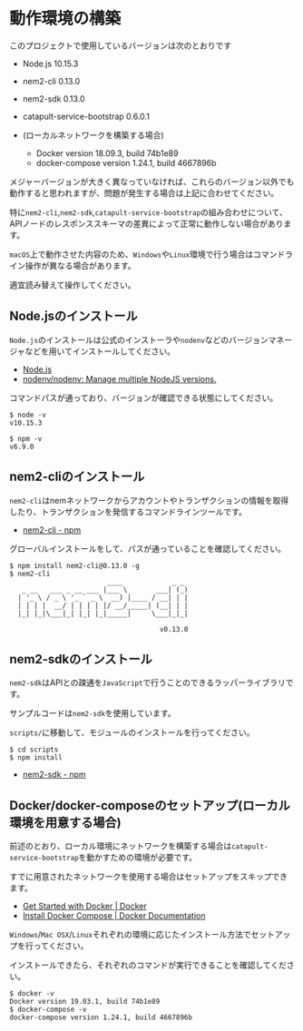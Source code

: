 # 動作環境の構築

このプロジェクトで使用しているバージョンは次のとおりです

- Node.js 10.15.3
- nem2-cli 0.13.0
- nem2-sdk 0.13.0
- catapult-service-bootstrap 0.6.0.1

- (ローカルネットワークを構築する場合)
    - Docker version 18.09.3, build 74b1e89
    - docker-compose version 1.24.1, build 4667896b

メジャーバージョンが大きく異なっていなければ、これらのバージョン以外でも動作すると思われますが、問題が発生する場合は上記に合わせてください。

特に`nem2-cli`,`nem2-sdk`,`catapult-service-bootstrap`の組み合わせについて、APIノードのレスポンススキーマの差異によって正常に動作しない場合があります。

`macOS`上で動作させた内容のため、`Windows`や`Linux`環境で行う場合はコマンドライン操作が異なる場合があります。

適宜読み替えて操作してください。


## Node.jsのインストール

`Node.js`のインストールは公式のインストーラや`nodenv`などのバージョンマネージャなどを用いてインストールしてください。

- [Node\.js](https://nodejs.org/ja/)
- [nodenv/nodenv: Manage multiple NodeJS versions\.](https://github.com/nodenv/nodenv)

コマンドパスが通っており、バージョンが確認できる状態にしてください。

```shell
$ node -v
v10.15.3

$ npm -v
v6.9.0
```


## nem2-cliのインストール

`nem2-cli`はnemネットワークからアカウントやトランザクションの情報を取得したり、トランザクションを発信するコマンドラインツールです。

- [nem2\-cli \- npm](https://www.npmjs.com/package/nem2-cli)

グローバルインストールをして、パスが通っていることを確認してください。

```shell
$ npm install nem2-cli@0.13.0 -g
$ nem2-cli
                        ____            _ _
   _ __   ___ _ __ ___ |___ \       ___| (_)
  | '_ \ / _ \ '_ ` _ \  __) |____ / __| | |
  | | | |  __/ | | | | |/ __/_____| (__| | |
  |_| |_|\___|_| |_| |_|_____|     \___|_|_|

                                     v0.13.0
```


## nem2-sdkのインストール

`nem2-sdk`はAPIとの疎通を`JavaScript`で行うことのできるラッパーライブラリです。

サンプルコードは`nem2-sdk`を使用しています。

`scripts/`に移動して、モジュールのインストールを行ってください。

```shell
$ cd scripts
$ npm install
```

- [nem2\-sdk \- npm](https://www.npmjs.com/package/nem2-sdk)


## Docker/docker-composeのセットアップ(ローカル環境を用意する場合)

前述のとおり、ローカル環境にネットワークを構築する場合は`catapult-service-bootstrap`を動かすための環境が必要です。

すでに用意されたネットワークを使用する場合はセットアップをスキップできます。

- [Get Started with Docker \| Docker](https://www.docker.com/get-started)
- [Install Docker Compose \| Docker Documentation](https://docs.docker.com/compose/install/)

`Windows`/`Mac OSX`/`Linux`それぞれの環境に応じたインストール方法でセットアップを行ってください。

インストールできたら、それぞれのコマンドが実行できることを確認してください。

```shell
$ docker -v
Docker version 19.03.1, build 74b1e89
$ docker-compose -v
docker-compose version 1.24.1, build 4667896b
```
